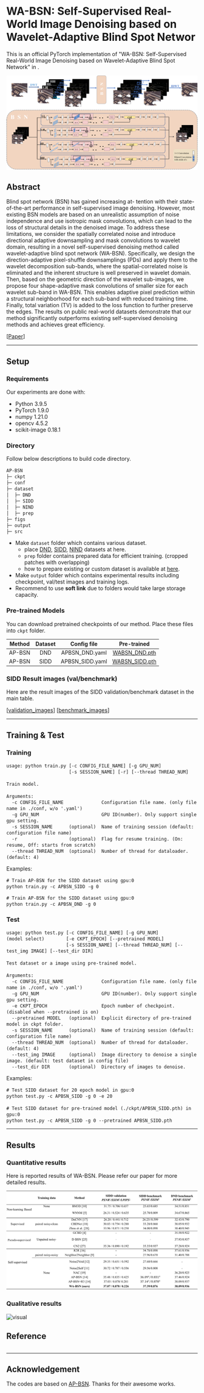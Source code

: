 # WA-BSN: Self-Supervised Real-World Image Denoising based on Wavelet-Adaptive Blind Spot Networ

This is an official PyTorch implementation of "WA-BSN: Self-Supervised Real-World Image Denoising based on Wavelet-Adaptive Blind Spot Network" in .

![main_fig](./figs/WA-BSN.png)


## Abstract
Blind spot network (BSN) has gained increasing at- tention with their state-of-the-art performance in self-supervised image denoising. However, most existing BSN models are based on an unrealistic assumption of noise independence and use isotropic mask convolutions, which can lead to the loss of structural details in the denoised image. To address these limitations, we consider the spatially correlated noise and introduce directional adaptive downsampling and mask convolutions to wavelet domain, resulting in a novel self-supervised denoising method called wavelet-adaptive blind spot network (WA-BSN). Specifically, we design the direction-adaptive pixel-shuffle downsamplings (PDs) and apply them to the wavelet decomposition sub-bands, where the spatial-correlated noise is eliminated and the inherent structure is well preserved in wavelet domain. Then, based on the geometric direction of the wavelet sub-images, we propose four shape-adaptive mask convolutions of smaller size for each wavelet sub-band in WA-BSN. This enables adaptive pixel prediction within a structural neighborhood for each sub-band with reduced training time. Finally, total variation (TV) is added to the loss function to further preserve the edges. The results on public real-world datasets demonstrate that our method significantly outperforms existing self-supervised denoising methods and achieves great efficiency.

[[Paper](https:)]

---

## Setup

### Requirements

Our experiments are done with:

- Python 3.9.5
- PyTorch 1.9.0
- numpy 1.21.0
- opencv 4.5.2
- scikit-image 0.18.1

### Directory

Follow below descriptions to build code directory.

```
AP-BSN
├─ ckpt
├─ conf
├─ dataset
│  ├─ DND
│  ├─ SIDD
│  ├─ NIND
│  ├─ prep
├─ figs
├─ output
├─ src
```

- Make `dataset` folder which contains various dataset.
  - place [DND](https://noise.visinf.tu-darmstadt.de/), [SIDD](https://www.eecs.yorku.ca/~kamel/sidd/), [NIND](https://commons.wikimedia.org/wiki/Natural_Image_Noise_Dataset) datasets at here.
  - `prep` folder contains prepared data for efficient training. (cropped patches with overlapping)
  - how to prepare existing or custom dataset is available at [here](./src/datahandler/prepare_dataset.md).
- Make `output` folder which contains experimental results including checkpoint, val/test images and training logs.
- Recommend to use __soft link__ due to folders would take large storage capacity.

### Pre-trained Models

You can download pretrained checkpoints of our method. Place these files into `ckpt` folder.

| Method |      Dataset   |      Config file     | Pre-trained |
| :----: | :------------: | :------------------: | :---------: |
| AP-BSN |       DND      |     APBSN_DND.yaml   | [WABSN_DND.pth](https://easylink.cc/ovsot7) |
| AP-BSN |      SIDD      |    APBSN_SIDD.yaml   | [WABSN_SIDD.pth](https://easylink.cc/b9nd3q) |


### SIDD Result images (val/benchmark)

Here are the result images of the SIDD validation/benchmark dataset in the main table.

[[validation_images]()]
[[benchmark_images]()]

---

## Training & Test

### Training

```
usage: python train.py [-c CONFIG_FILE_NAME] [-g GPU_NUM] 
                       [-s SESSION_NAME] [-r] [--thread THREAD_NUM]

Train model.

Arguments:      
  -c CONFIG_FILE_NAME              Configuration file name. (only file name in ./conf, w/o '.yaml') 
  -g GPU_NUM                       GPU ID(number). Only support single gpu setting.
  -s SESSION_NAME      (optional)  Name of training session (default: configuration file name)
  -r                   (optional)  Flag for resume training. (On: resume, Off: starts from scratch)
  --thread THREAD_NUM  (optional)  Number of thread for dataloader. (default: 4)
```



Examples:

```
# Train AP-BSN for the SIDD dataset using gpu:0
python train.py -c APBSN_SIDD -g 0
```
```
# Train AP-BSN for the SIDD dataset using gpu:0
python train.py -c APBSN_DND -g 0
```

### Test

```
usage: python test.py [-c CONFIG_FILE_NAME] [-g GPU_NUM] 
(model select)        [-e CKPT_EPOCH] [--pretrained MODEL] 
                      [-s SESSION_NAME] [--thread THREAD_NUM] [--test_img IMAGE] [--test_dir DIR]

Test dataset or a image using pre-trained model.

Arguments:      
  -c CONFIG_FILE_NAME              Configuration file name. (only file name in ./conf, w/o '.yaml') 
  -g GPU_NUM                       GPU ID(number). Only support single gpu setting.
  -e CKPT_EPOCH                    Epoch number of checkpoint. (disabled when --pretrained is on)
  --pretrained MODEL   (optional)  Explicit directory of pre-trained model in ckpt folder.
  -s SESSION_NAME      (optional)  Name of training session (default: configuration file name)
  --thread THREAD_NUM  (optional)  Number of thread for dataloader. (default: 4)
  --test_img IMAGE     (optional)  Image directory to denoise a single image. (default: test dataset in config file)
  --test_dir DIR       (optional)  Directory of images to denoise.
```



Examples:

```
# Test SIDD dataset for 20 epoch model in gpu:0
python test.py -c APBSN_SIDD -g 0 -e 20

# Test SIDD dataset for pre-trained model (./ckpt/APBSN_SIDD.pth) in gpu:0
python test.py -c APBSN_SIDD -g 0 --pretrained APBSN_SIDD.pth

```

---

## Results

### Quantitative results

Here is reported results of WA-BSN. Please refer our paper for more detailed results.

![results](./figs/result.png)

### Qualitative results

![visual](./figs/SIDD.png)

## Reference

```

```

---



## Acknowledgement

The codes are based on [AP-BSN](https://github.com/wooseoklee4/AP-BSN). Thanks for their awesome works.
